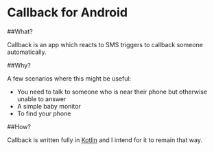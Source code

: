# Callback for Android

##What?

Callback is an app which reacts to SMS triggers to callback someone automatically.

##Why?

A few scenarios where this might be useful:

 - You need to talk to someone who is near their phone but otherwise unable to answer
 - A simple baby monitor
 - To find your phone
 
##How?

Callback is written fully in [Kotlin](https://kotlinlang.org/) and I intend for it to remain that way.
